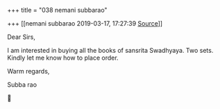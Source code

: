 +++
title = "038 nemani subbarao"

+++
[[nemani subbarao	2019-03-17, 17:27:39 [Source](https://groups.google.com/g/samskrita/c/sahtf-i5c-E)]]



Dear Sirs,

I am interested in buying all the books of sansrita Swadhyaya. Two sets. Kindly let me know how to place order.

Warm regards,

Subba rao



